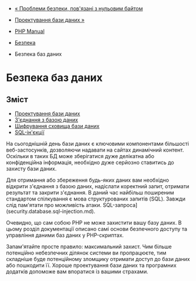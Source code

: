 - [« Проблеми безпеки, пов'язані з нульовим
байтом](security.filesystem.nullbytes.md)
- [Проектування бази даних »](security.database.design.md)

- [PHP Manual](index.md)
- [Безпека](security.md)
- Безпека баз даних

# Безпека баз даних

## Зміст

- [Проектування бази даних](security.database.design.md)
- [З'єднання з базою даних](security.database.connection.md)
- [Шифрування сховища бази даних](security.database.storage.md)
- [SQL-ін'єкції](security.database.sql-injection.md)

На сьогоднішній день бази даних є ключовими компонентами
більшості веб-застосунків, дозволяючи надавати на сайтах
динамічний контент. Оскільки в таких БД може зберігатися дуже
делікатна або конфіденційна інформація, необхідно дуже серйозно
ставитись до захисту бази даних.

Для отримання або збереження будь-яких даних вам необхідно відкрити
з'єднання з базою даних, надіслати коректний запит, отримати
результат та закрити з'єднання. В даний час найбільш
поширеним стандартом спілкування є мова структурованих
запитів (SQL). Завжди слід пам'ятати про можливість атаки.
SQL-запроса] (security.database.sql-injection.md).

Очевидно, що сам собою PHP не може захистити вашу базу даних. В цьому
розділ документації описано самі основи безпечного доступу та
управління даними баз даних у PHP-скриптах.

Запам'ятайте просте правило: максимальний захист. Чим більше потенційно
небезпечних ділянок системи ви пропрацюєте, тим складніше буде
потенційному зломщику отримати доступ до бази даних або пошкодити її.
Хороше проектування бази даних та програмних додатків допоможе вам
впоратися із вашими страхами.
